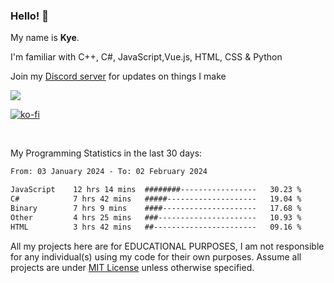 ### Hello! 👋
My name is **Kye**.

I'm familiar with C++, C#, JavaScript,Vue.js, HTML, CSS & Python

Join my [Discord server](https://discord.gg/wjWwSgm7Ra) for updates on things I make

<a href="https://discord.gg/wjWwSgm7Ra"><img src="https://discord.com/api/guilds/1104598508020957244/widget.png?style=banner2"></a>

[![ko-fi](https://ko-fi.com/img/githubbutton_sm.svg)](https://ko-fi.com/Y8Y4D37MY)

<br>

My Programming Statistics in the last 30 days:
<!--START_SECTION:waka-->

```txt
From: 03 January 2024 - To: 02 February 2024

JavaScript    12 hrs 14 mins  ########-----------------   30.23 %
C#            7 hrs 42 mins   #####--------------------   19.04 %
Binary        7 hrs 9 mins    ####---------------------   17.68 %
Other         4 hrs 25 mins   ###----------------------   10.93 %
HTML          3 hrs 42 mins   ##-----------------------   09.16 %
```

<!--END_SECTION:waka-->

All my projects here are for EDUCATIONAL PURPOSES, I am not responsible for any individual(s) using my code for their own purposes. Assume all projects are under [MIT License](https://opensource.org/licenses/MIT) unless otherwise specified.
